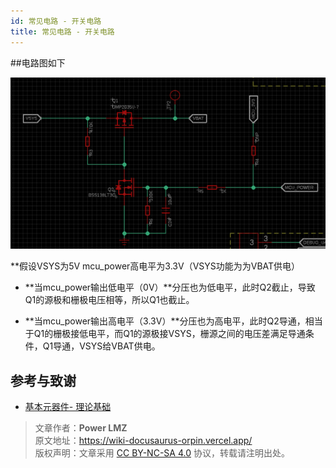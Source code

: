 ```yaml
---
id: 常见电路 - 开关电路
title: 常见电路 - 开关电路
---
```


##电路图如下

![](https://github.com/powerLMZ/picture/blob/master/%E5%BC%80%E5%85%B3%E7%94%B5%E8%B7%AF.jpg?raw=true)

**假设VSYS为5V mcu_power高电平为3.3V（VSYS功能为为VBAT供电）

- **当mcu_power输出低电平（0V）**分压也为低电平，此时Q2截止，导致Q1的源极和栅极电压相等，所以Q1也截止。

- **当mcu_power输出高电平（3.3V）**分压也为高电平，此时Q2导通，相当于Q1的栅极接低电平，而Q1的源极接VSYS，栅源之间的电压差满足导通条件，Q1导通，VSYS给VBAT供电。



## 参考与致谢

- [基本元器件- 理论基础](https://wiki-power.com)

> 文章作者：**Power LMZ**  
> 原文地址：https://wiki-docusaurus-orpin.vercel.app/  
> 版权声明：文章采用 [CC BY-NC-SA 4.0](https://creativecommons.org/licenses/by/4.0/deed.zh) 协议，转载请注明出处。

